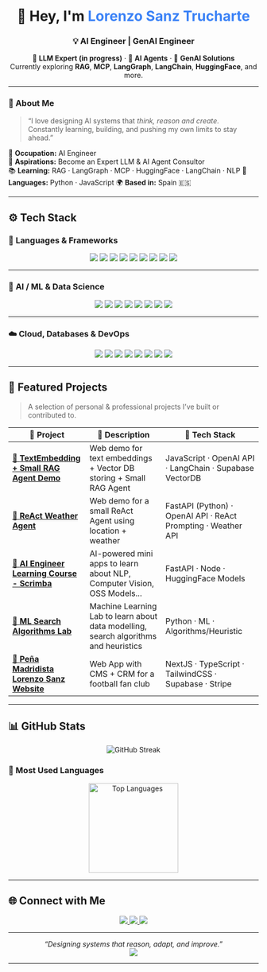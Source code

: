 
<!-- 🌌 README — Lorenzo Sanz Trucharte -->

<h1 align="center">👋 Hey, I'm <span style="color:#3B82F6;">Lorenzo Sanz Trucharte</span></h1>
<h3 align="center">💡 AI Engineer | GenAI Engineer</h3>

<p align="center">
🚀 <b>LLM Expert (in progress)</b> · 🧠 <b>AI Agents</b> · 🤖 <b>GenAI Solutions</b><br>
Currently exploring <b>RAG</b>, <b>MCP</b>, <b>LangGraph</b>, <b>LangChain</b>, <b>HuggingFace</b>, and more.
</p>

---

### 🧭 About Me

> “I love designing AI systems that *think, reason and create.*  
> Constantly learning, building, and pushing my own limits to stay ahead.”

💼 **Occupation:** AI Engineer  
🎯 **Aspirations:** Become an Expert LLM & AI Agent Consultor  
📚 **Learning:** RAG · LangGraph · MCP · HuggingFace · LangChain · NLP 
💬 **Languages:** Python · JavaScript
🌍 **Based in:** Spain 🇪🇸

---

## ⚙️ Tech Stack

### 🐍 **Languages & Frameworks**
<p align="center">
  <img src="https://img.shields.io/badge/Python-3776AB?logo=python&logoColor=white&style=for-the-badge"/>
  <img src="https://img.shields.io/badge/Flask-000000?logo=flask&logoColor=white&style=for-the-badge"/>
  <img src="https://img.shields.io/badge/FastAPI-009688?logo=fastapi&logoColor=white&style=for-the-badge"/>
  <img src="https://img.shields.io/badge/JavaScript-F7E018?logo=javascript&logoColor=black&style=for-the-badge"/>
  <img src="https://img.shields.io/badge/Node.js-026E00?logo=node.js&logoColor=white&style=for-the-badge"/>
  <img src="https://img.shields.io/badge/React-149ECA?logo=react&logoColor=white&style=for-the-badge"/>
  <img src="https://img.shields.io/badge/Next.js-000000?logo=nextdotjs&logoColor=white&style=for-the-badge"/>
  <img src="https://img.shields.io/badge/TypeScript-2D79C7?logo=typescript&logoColor=white&style=for-the-badge"/>
  <img src="https://img.shields.io/badge/TailwindCSS-38BDF8?logo=tailwindcss&logoColor=white&style=for-the-badge"/>
</p>

---

### 🤖 **AI / ML & Data Science**
<p align="center">
  <img src="https://img.shields.io/badge/HuggingFace-FFD21E?logo=huggingface&logoColor=black&style=for-the-badge"/>
  <img src="https://img.shields.io/badge/LangChain-0C4A6E?style=for-the-badge"/>
  <img src="https://img.shields.io/badge/LangGraph-3B82F6?style=for-the-badge"/>
  <img src="https://img.shields.io/badge/TensorFlow-FF6F00?logo=tensorflow&logoColor=white&style=for-the-badge"/>
  <img src="https://img.shields.io/badge/PyTorch-EE4C2C?logo=pytorch&logoColor=white&style=for-the-badge"/>
  <img src="https://img.shields.io/badge/Keras-D00000?logo=keras&logoColor=white&style=for-the-badge"/>
  <img src="https://img.shields.io/badge/pandas-150458?logo=pandas&logoColor=white&style=for-the-badge"/>
  <img src="https://img.shields.io/badge/scikit--learn-F89939?logo=scikitlearn&logoColor=white&style=for-the-badge"/>
</p>

---

### ☁️ **Cloud, Databases & DevOps**
<p align="center">
  <img src="https://img.shields.io/badge/GCP-4285F4?logo=googlecloud&logoColor=white&style=for-the-badge"/>
  <img src="https://img.shields.io/badge/Azure_DevOps-0078D7?logo=azuredevops&logoColor=white&style=for-the-badge"/>
  <img src="https://img.shields.io/badge/MySQL-00618B?logo=mysql&logoColor=white&style=for-the-badge"/>
  <img src="https://img.shields.io/badge/MongoDB-00ED64?logo=mongodb&logoColor=white&style=for-the-badge"/>
  <img src="https://img.shields.io/badge/Linux-FCC624?logo=linux&logoColor=black&style=for-the-badge"/>
  <img src="https://img.shields.io/badge/Git-F05032?logo=git&logoColor=white&style=for-the-badge"/>
  <img src="https://img.shields.io/badge/Jupyter-FF6F00?logo=jupyter&logoColor=white&style=for-the-badge"/>
  <img src="https://img.shields.io/badge/Markdown-000000?logo=markdown&logoColor=white&style=for-the-badge"/>
</p>

---

## 🌟 Featured Projects

> A selection of personal & professional projects I’ve built or contributed to.  

| 🚀 Project | 🧩 Description | 🧠 Tech Stack |
|-------------|----------------|---------------|
| [🔗 **TextEmbedding + Small RAG Agent Demo**](https://github.com/lorensation/my-first-vector-db) | Web demo for text embeddings + Vector DB storing + Small RAG Agent | JavaScript · OpenAI API · LangChain · Supabase VectorDB |
| [🔗 **ReAct Weather Agent**](https://github.com/lorensation/ai-weather-agent) | Web demo for a small ReAct Agent using location + weather | FastAPI (Python) · OpenAI API · ReAct Prompting · Weather API |
| [🔗 **AI Engineer Learning Course - Scrimba**](https://github.com/lorensation/ai-engineer-scrimba-course) | AI-powered mini apps to learn about NLP, Computer Vision, OSS Models... | FastAPI · Node · HuggingFace Models |
| [🔗 **ML Search Algorithms Lab**](https://github.com/gisi-ai/search-lab-lorensation) | Machine Learning Lab to learn about data modelling, search algorithms and heuristics | Python · ML · Algorithms/Heuristic |
| [🔗 **Peña Madridista Lorenzo Sanz Website**](https://github.com/lorensation/penya-madridista) | Web App with CMS + CRM for a football fan club | NextJS · TypeScript · TailwindCSS · Supabase · Stripe |

---

## 📊 GitHub Stats

<p align="center">
  <img src="https://github-readme-streak-stats.herokuapp.com?user=lorensation&theme=tokyonight&hide_border=true" alt="GitHub Streak" />
</p>

### 🧮 Most Used Languages

<p align="center">
  <img 
    src="https://github-readme-stats.vercel.app/api/top-langs/?username=lorensation&layout=compact&theme=tokyonight&hide_border=true&langs_count=10" 
    alt="Top Languages" 
    height="180px"
  />
</p>

---

## 🌐 Connect with Me

<p align="center">
  <a href="https://www.linkedin.com/in/lorenzo-sanz-trucharte-534467121/" target="_blank">
    <img src="https://img.shields.io/badge/LinkedIn-0A66C2?logo=linkedin&logoColor=white&style=for-the-badge"/>
  </a>
  <a href="mailto:lsanztrucharte@gmail.com">
    <img src="https://img.shields.io/badge/Email-D14836?logo=gmail&logoColor=white&style=for-the-badge"/>
  </a>
  <a href="https://github.com/lorensation">
    <img src="https://img.shields.io/badge/GitHub-181717?logo=github&logoColor=white&style=for-the-badge"/>
  </a>
</p>

---

<p align="center">
  <i>“Designing systems that reason, adapt, and improve.”</i><br>
  <img src="https://img.shields.io/badge/Made_with_❤️_by_Lorenzo_Sanz_Trucharte-000000?style=flat-square"/>
</p>

---

